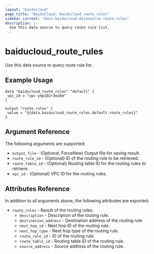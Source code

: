```yaml
---
layout: "baiducloud"
page_title: "BaiduCloud: baiducloud_route_rules"
sidebar_current: "docs-baiducloud-datasource-route_rules"
description: |-
  Use this data source to query route rule list.
---
```


# baiducloud_route_rules

Use this data source to query route rule list.

## Example Usage

```hcl
data "baiducloud_route_rules" "default" {
 vpc_id = "vpc-y4p102r3mz6m"
}

output "route_rules" {
 value = "${data.baiducloud_route_rules.default.route_rules}"
}
```

## Argument Reference

The following arguments are supported:

* `output_file` - (Optional, ForceNew) Output file for saving result.
* `route_rule_id` - (Optional) ID of the routing rule to be retrieved.
* `route_table_id` - (Optional) Routing table ID for the routing rules to retrieve.
* `vpc_id` - (Optional) VPC ID for the routing rules.

## Attributes Reference

In addition to all arguments above, the following attributes are exported:

* `route_rules` - Result of the routing rules.
  * `description` - Description of the routing rule.
  * `destination_address` - Destination address of the routing rule.
  * `next_hop_id` - Next hop ID of the routing rule.
  * `next_hop_type` - Next hop type of the routing rule.
  * `route_rule_id` - ID of the routing rule.
  * `route_table_id` - Routing table ID of the routing rule.
  * `source_address` - Source address of the routing rule.



